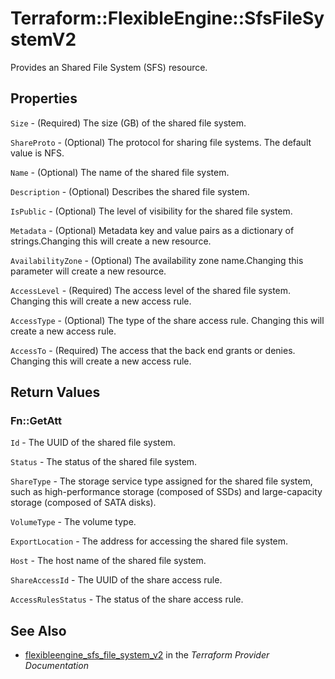 # Terraform::FlexibleEngine::SfsFileSystemV2

Provides an Shared File System (SFS) resource.

## Properties

`Size` - (Required) The size (GB) of the shared file system.

`ShareProto` - (Optional) The protocol for sharing file systems. The default value is NFS.

`Name` - (Optional) The name of the shared file system.

`Description` - (Optional) Describes the shared file system.

`IsPublic` - (Optional) The level of visibility for the shared file system.

`Metadata` - (Optional) Metadata key and value pairs as a dictionary of strings.Changing this will create a new resource.

`AvailabilityZone` - (Optional) The availability zone name.Changing this parameter will create a new resource.

`AccessLevel` - (Required) The access level of the shared file system. Changing this will create a new access rule.

`AccessType` - (Optional) The type of the share access rule. Changing this will create a new access rule.

`AccessTo` - (Required) The access that the back end grants or denies. Changing this will create a new access rule.


## Return Values

### Fn::GetAtt

`Id` - The UUID of the shared file system.

`Status` - The status of the shared file system.

`ShareType` - The storage service type assigned for the shared file system, such as high-performance storage (composed of SSDs) and large-capacity storage (composed of SATA disks).

`VolumeType` - The volume type.

`ExportLocation` - The address for accessing the shared file system.

`Host` - The host name of the shared file system.

`ShareAccessId` - The UUID of the share access rule.

`AccessRulesStatus` - The status of the share access rule.

## See Also

* [flexibleengine_sfs_file_system_v2](https://www.terraform.io/docs/providers/flexibleengine/r/sfs_file_system_v2.html) in the _Terraform Provider Documentation_